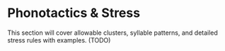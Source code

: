 # Phonotactics & Stress

This section will cover allowable clusters, syllable patterns, and detailed stress rules with examples. (TODO)

